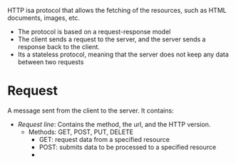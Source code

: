 HTTP isa protocol that allows the fetching of the resources, such as HTML documents, images, etc.
- The protocol is based on a request-response model
- The client sends a request to the server, and the server sends a response back to the client.
- Its a stateless protocol, meaning that the server does not keep any data between two requests

# Request
A message sent from the client to the server.
It contains:
- *Request line*: Contains the method, the url, and the HTTP version.
	- Methods: GET, POST, PUT, DELETE
		- GET: request data from a specified resource
		- POST: submits data to be processed to a specified resource
		- 